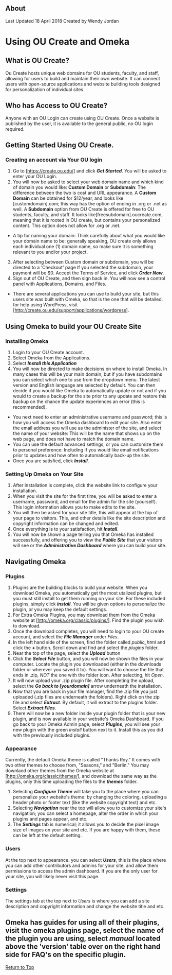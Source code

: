 ## About
Last Updated   18 April 2018
Created by Wendy Jordan

# Using OU Create and Omeka
## What is OU Create?
Ou Create hosts unique web domains for OU students, faculty, and staff, allowing for users to build and maintain their own website. It can connect users with open-source applications and website building tools designed for personalization of individual sites.
## Who has Access to OU Create?
Anyone with an OU Login can create using OU Create. Once a website is published by the user, it is available to the general public, no OU login required.
## Getting Started Using OU Create.
### Creating an account via Your OU login
1. Go to [https://create.ou.edu/] and click ***Get Started***. You will be asked to enter your OU Login.
2. You will now be asked to select your web domain name and which kind of domain you would like: **Custom Domain** or **Subdomain**: The difference between the two is cost and URL appearance.  A **Custom Domain** can be obtained for $12/year, and looks like [customdomain].com; this way has the option of ending in .org or .net as well. A **Subdomain** option from OU Create is offered for free to OU students, faculty, and staff. It looks like[freesubdomain].oucreate.com, meaning that it is rooted in OU create, but contains your personalized content. This option does not allow for .org or .net.
  * A tip for naming your domain: Think carefully about what you would like your domain name to be: generally speaking, OU create only allows each individual one (1) domain name, so make sure it is something relevant to you and/or your project.
3. After selecting between Custom domain or subdomain, you will be directed to a 'Checkout' page If you selected the subdomain, your payment will be $0. Accept the Terms of Service, and click ***Order Now***.
4. Sign out of OU Create, and then sign back in. You will now see a control panel with Applications, Domains, and Files.
  * There are several applications you can use to build your site, but this users site was built with Omeka, so that is the one that will be detailed. for help using WordPress, visit [http://create.ou.edu/support/applications/wordpress].
## Using Omeka to build your OU Create Site
### Installing Omeka
 1. Login to your OU Create account.
 2. Select Omeka from the Applications.
  3. Select ***Install this Application***
  4. You will now be directed to make decisions on where to install Omeka. In many cases this will be your main domain, but if you have subdomains you can select which one to use from the dropdown menu. The latest version and English language are selected by default. You can then decide if you would like Omeka to automatically update or not and if you would to create a backup for the site prior to any update and restore this backup on the chance the update experiences an error (this is recommended).
  * You next need to enter an administrative username and password; this is how you will access the Omeka dashboard to edit your site. Also enter the email address you will use as the administer of the site, and select the name of your website: This will be the name that shows up on the web page, and does not have to match the domain name.
   * You can use the default advanced settings, or you can customize them to personal preference: Including if you would like email notifications prior to updates and how often to automatically back-up the site.
  * Once you are satisfied, click ***Install***.
### Setting Up Omeka on Your Site ###
 1. After installation is complete, click the website link to configure your installation.
  2. When you visit the site for the first time, you will be asked to enter a username, password, and email for the admin for the site (yourself). This login information allows you to make edits to the site.
  3. You will then be asked for your site title, this will appear at the top of your page to visitors. This, and other details like the site description and copyright information can be changed and edited.
  4. Once everything is to your satisfaction, hit ***Install***.
  5. You will now be shown a page telling you that Omeka has installed successfully, and offering you to view the ***Public Site*** that your visitors will see or the ***Administrative Dashboard*** where you can build your site.
## Navigating Omeka
### Plugins
 1. Plugins are the building blocks to build your website. When you download Omeka, you automatically get the most utalized plugins, but you must still install to get them running on your site. For these included plugins, simply click ***install***. You will be given options to personalize the plugin, or you may keep the default settings.
  2. For Extra Omeka Plugins, you may download them from the Omeka website at [http://omeka.org/classic/plugins/]. Find the plugin you wish to download.
   3. Once the download completes, you will need to login to your OU create account, and select the ***File Manager*** under *Files*.
   4. In the left hand side of the screen, find the folder called *public_html* and click the **+** button. Scroll down and find and select the *plugins* folder.
   5. Near the top of the page, select the ***Upload*** button
 6. Click the ***Select File*** button, and you will now be shown the files in your computer. Locate the plugin you downloaded (either in the downloads folder or wherever you saved it to). You will want to choose the file that ends in .zip, *NOT* the one with the folder icon. After selecting, hit *Open*.
 7. It will now upload your .zip plugin file. After completing the upload, select the ***Go back to [yourdomain]*** arrow underneath the installation.
  8. Now that you are back in your file manager, find the .zip file you just uploaded (.zip files are underneath the folders). Right click on the zip file and select ***Extract***. By default, it will extract to the plugins folder. Select ***Extract Files***.
  9. There will now be a new folder inside your plugin folder that is your new plugin, and is now available in your website's Omeka Dashboard. If you go back to your Omeka Admin page, select ***Plugins***, you will see your new plugin with the green *install* button next to it. Install this as you did with the previously included plugins.
  ### Appearance
  Currently, the default Omeka theme is called "Thanks Roy." It comes with two other themes to choose from, "Seasons," and "Berlin." You may downlaod other themes from the Omeka website at [http://omeka.org/classic/themes/], and download the same way as the plugins, only this time uploading the files to the ***themes*** folder.
  1. Selecting ***Configure Theme*** will take you to the place where you can personalize your website's theme: by changing the coloring, uploading a header photo or footer text (like the website copyright text) and etc.
   2. Selecting ***Navigation*** near the top will allow you to customize your site's navigation; you can select a homepage, alter the order in which your plugins and pages appear, and etc.
   3. The ***Settings*** tab is numerical; it allows you to decide the pixel image size of images on your site and etc. If you are happy with them, these can be left at the default setting.
   ### Users
   At the top next to appearance. you can select ***Users***, this is the place where you can add other contributors and admins for your site, and allow them permissions to access the admin dashboard. If you are the only user for your site, you will likely never visit this page.
   ### Settings
   The settings tab at the top next to *Users* is where you can add a site description and copyright information and change the website title and etc.
   ## Omeka has guides for using all of their plugins, visit the omeka plugins page, select the name of the plugin you are using, select *manual* located above the 'version' table over on the right hand side for FAQ's on the specific plugin.




[Return to Top](#about)
